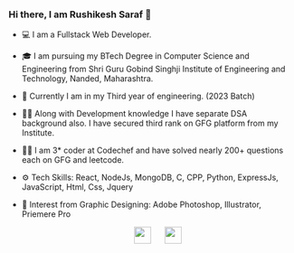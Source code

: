 

<!--
**rdsaraf/rdsaraf** is a ✨ _special_ ✨ repository because its `README.md` (this file) appears on your GitHub profile.

Here are some ideas to get you started:

- 🔭 I’m currently working on ...
- 🌱 I’m currently learning ...
- 👯 I’m looking to collaborate on ...
- 🤔 I’m looking for help with ...
- 💬 Ask me about ...
- 📫 How to reach me: ...
- 😄 Pronouns: ...
- ⚡ Fun fact: ...
-->
### Hi there, I am Rushikesh Saraf 👋

 - 💻 I am a Fullstack Web Developer.
 - 🎓 I am pursuing my BTech Degree in Computer Science and Engineering from Shri Guru Gobind Singhji Institute of Engineering and Technology, Nanded, Maharashtra.
 - 🏫 Currently I am in my Third year of engineering. (2023 Batch)
 - 👨‍🎓 Along with Development knowledge I have separate DSA background also. I have secured third rank on GFG platform from my Institute.
 - 👨‍💻 I am 3* coder at Codechef and have solved nearly 200+ questions each on GFG and leetcode.
 - ⚙ Tech Skills: React, NodeJs, MongoDB, C, CPP, Python, ExpressJs, JavaScript, Html, Css, Jquery
 - 🧠 Interest from Graphic Designing: Adobe Photoshop, Illustrator, Priemere Pro

    <p align="center">    
    <a href="https://www.linkedin.com/in/rushikeshsaraf/" target="_blank"><img src="https://cdn.jsdelivr.net/npm/simple-icons@3.0.1/icons/linkedin.svg" height="30" width="30"></a> 
    &nbsp;&nbsp;&nbsp;&nbsp;
    <a href="https://instagram.com/smartness_hacker" target="_blank"><img src="https://cdn.jsdelivr.net/npm/simple-icons@3.0.1/icons/instagram.svg" height="30" width="30"></a>
    </p>
